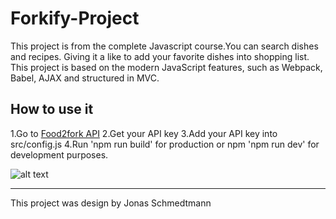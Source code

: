 # Forkify-Project
This project is from the complete Javascript course.You can search dishes and recipes. 
Giving it a like to add your favorite dishes into shopping list.
This project is based on the modern JavaScript features, such as Webpack, Babel, AJAX and structured in MVC.

## How to use it
1.Go to [Food2fork API](https://food2fork.com/about/api)
2.Get your API key
3.Add your API key into src/config.js
4.Run 'npm run build' for production or npm 'npm run dev' for development purposes.

![alt text](http://i64.tinypic.com/k3lj7l.png "UI Forkify")

---
This project was design by Jonas Schmedtmann

